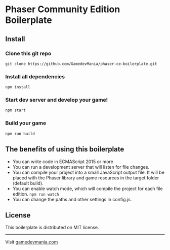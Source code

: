 # Phaser Community Edition Boilerplate

## Install

### Clone this git repo
`git clone https://github.com/GamedevMania/phaser-ce-boilerplate.git`

### Install all dependencies
`npm install`

### Start dev server and develop your game!
`npm start`

### Build your game
`npm run build`

## The benefits of using this boilerplate
- You can write code in ECMAScript 2015 or more
- You can run a development server that will listen for file changes.
- You can compile your project into a small JavaScript output file. It will be placed with the Phaser library and game resources in the target folder (default build).
- You can enable watch mode, which will compile the project for each file edition. `npm run watch`
- You can change the paths and other settings in config.js.

## License
This boilerplate is distributed on MIT license.

---
Visit [gamedevmania.com](http://gamedevmania.com)